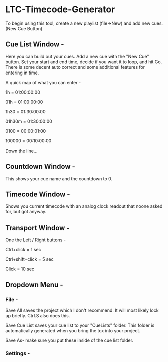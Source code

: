 # LTC-Timecode-Generator

To begin using this tool, create a new playlist (file->New) and add new cues. (New Cue Button)

## Cue List Window - 

Here you can build out your cues. Add a new cue with the "New Cue" button. Set your start and end time, decide if you want it to loop, and hit Go.
There is some decent auto correct and some additional features for entering in time.

A quick map of what you can enter - 

1h = 01:00:00:00

01h = 01:00:00:00

1h30 = 01:30:00:00

01h30m = 01:30:00:00

0100 = 00:00:01:00

100000 = 00:10:00:00

Down the line...

## Countdown Window - 

This shows your cue name and the countdown to 0.

## Timecode Window - 

Shows you current timecode with an analog clock readout that noone asked for, but got anyway.

## Transport Window - 

One the Left / Right buttons - 

Ctrl+click = 1 sec

Ctrl+shift+click = 5 sec

Click = 10 sec

## Dropdown Menu -

### File - 

Save All saves the project which I don't recommend. It will most likely lock up briefly.  Ctrl.S also does this.

Save Cue List saves your cue list to your "CueLists" folder. This folder is automatically generated when you bring the tox into your project. 

Save As- make sure you put these inside of the cue list folder.

### Settings - 





